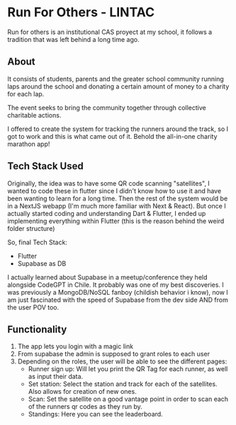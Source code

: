 # Run For Others - LINTAC

Run for others is an institutional CAS proyect at my school,
it follows a tradition that was left behind a long time ago.

## About

It consists of students, parents and the greater school
community running laps around the school and donating a
certain amount of money to a charity for each lap.

The event seeks to bring the community together through
collective charitable actions.

I offered to create the system for tracking the runners
around the track, so I got to work and this is what came out
of it. Behold the all-in-one charity marathon app!

## Tech Stack Used

Originally, the idea was to have some QR code scanning 
"satellites", I wanted to code these in flutter since I
didn't know how to use it and have been wanting to learn for
a long time. Then the rest of the system would be in a
NextJS webapp (I'm much more familiar with Next & React).
But once I actually started coding and understanding Dart &
Flutter, I ended up implementing everything within Flutter
(this is the reason behind the weird folder structure)

So, final Tech Stack:

- Flutter
- Supabase as DB

I actually learned about Supabase in a meetup/conference
they held alongside CodeGPT in Chile. It probably was one
of my best discoveries. I was previously a MongoDB/NoSQL
fanboy (childish behavior i know), now I am just fascinated
with the speed of Supabase from the dev side AND from the
user POV too.

## Functionality

1. The app lets you login with a magic link
2. From supabase the admin is supposed to grant roles to
each user
3. Depending on the roles, the user will be able to see the
different pages:
    * Runner sign up: Will let you print the QR Tag for
    each runner, as well as input their data.
    * Set station: Select the station and track for
    each of the satellites. Also allows for creation of new
    ones.
    * Scan: Set the satellite on a good vantage point in
    order to scan each of the runners qr codes as they run
    by.
    * Standings: Here you can see the leaderboard.